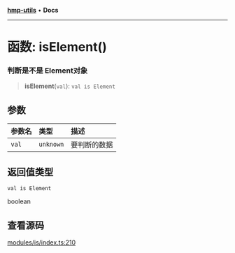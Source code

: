 [**hmp-utils**](../README.md) • **Docs**

***

# 函数: isElement()

### 判断是不是 Element对象

> **isElement**(`val`): `val is Element`

## 参数

| 参数名 | 类型 | 描述 |
| :------ | :------ | :------ |
| `val` | `unknown` | 要判断的数据 |

## 返回值类型

`val is Element`

boolean

## 查看源码

[modules/is/index.ts:210](https://github.com/hmp1049127947/hmp-utils/blob/dee7627dd7f5e043cd0494e8f8fdc05ccdb65423/src/modules/is/index.ts#L210)
